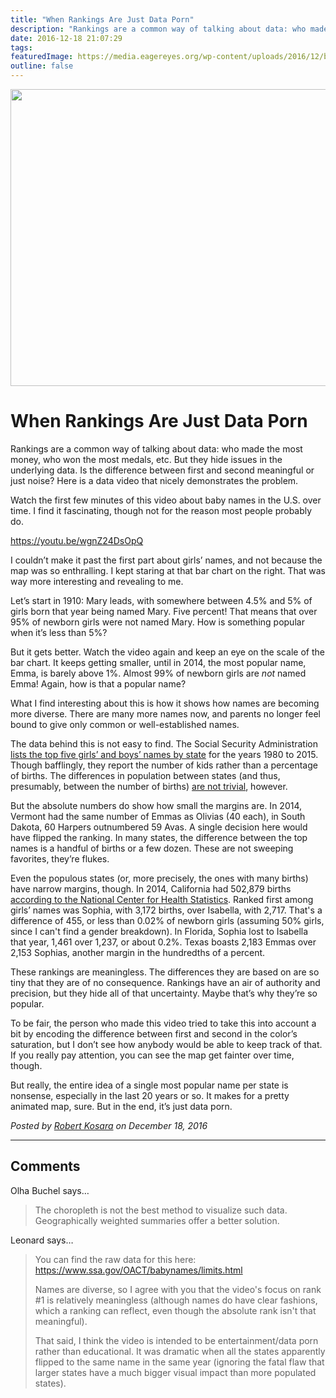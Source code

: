 ```yaml
---
title: "When Rankings Are Just Data Porn"
description: "Rankings are a common way of talking about data: who made the most money, who won the most medals, etc. But they hide issues in the underlying data. Is the difference between first and second meaningful or just noise? Here is a data video that nicely demonstrates the problem."
date: 2016-12-18 21:07:29
tags: 
featuredImage: https://media.eagereyes.org/wp-content/uploads/2016/12/baby-names.jpg
outline: false
---
```


<p align="center"><img src="https://media.eagereyes.org/wp-content/uploads/2016/12/baby-names.jpg" width="950" height="475" /></p>

# When Rankings Are Just Data Porn

Rankings are a common way of talking about data: who made the most money, who won the most medals, etc. But they hide issues in the underlying data. Is the difference between first and second meaningful or just noise? Here is a data video that nicely demonstrates the problem.

Watch the first few minutes of this video about baby names in the U.S. over time. I find it fascinating, though not for the reason most people probably do.

https://youtu.be/wgnZ24DsOpQ

I couldn’t make it past the first part about girls’ names, and not because the map was so enthralling. I kept staring at that bar chart on the right. That was way more interesting and revealing to me.

Let’s start in 1910: Mary leads, with somewhere between 4.5% and 5% of girls born that year being named Mary. Five percent! That means that over 95% of newborn girls were not named Mary. How is something popular when it’s less than 5%?

But it gets better. Watch the video again and keep an eye on the scale of the bar chart. It keeps getting smaller, until in 2014, the most popular name, Emma, is barely above 1%. Almost 99% of newborn girls are <em>not</em> named Emma! Again, how is that a popular name?

What I find interesting about this is how it shows how names are becoming more diverse. There are many more names now, and parents no longer feel bound to give only common or well-established names.

The data behind this is not easy to find. The Social Security Administration <a href="https://www.ssa.gov/OACT/babynames/state/top5_2014.html">lists the top five girls’ and boys’ names by state</a> for the years 1980 to 2015. Though bafflingly, they report the number of kids rather than a percentage of births. The differences in population between states (and thus, presumably, between the number of births) <a href="/blog/2016/all-those-misleading-election-maps">are not trivial</a>, however.

But the absolute numbers do show how small the margins are. In 2014, Vermont had the same number of Emmas as Olivias (40 each), in South Dakota, 60 Harpers outnumbered 59 Avas. A single decision here would have flipped the ranking. In many states, the difference between the top names is a handful of births or a few dozen. These are not sweeping favorites, they’re flukes.

Even the populous states (or, more precisely, the ones with many births) have narrow margins, though. In 2014, California had 502,879 births <a href="https://www.cdc.gov/nchs/fastats/births.htm">according to the National Center for Health Statistics</a>. Ranked first among girls’ names was Sophia, with 3,172 births, over Isabella, with 2,717. That's a difference of 455, or less than 0.02% of newborn girls (assuming 50% girls, since I can't find a gender breakdown). In Florida, Sophia lost to Isabella that year, 1,461 over 1,237, or about 0.2%. Texas boasts 2,183 Emmas over 2,153 Sophias, another margin in the hundredths of a percent.

These rankings are meaningless. The differences they are based on are so tiny that they are of no consequence. Rankings have an air of authority and precision, but they hide all of that uncertainty. Maybe that’s why they’re so popular.

To be fair, the person who made this video tried to take this into account a bit by encoding the difference between first and second in the color’s saturation, but I don’t see how anybody would be able to keep track of that. If you really pay attention, you can see the map get fainter over time, though.

But really, the entire idea of a single most popular name per state is nonsense, especially in the last 20 years or so. It makes for a pretty animated map, sure. But in the end, it’s just data porn.


_Posted by <a href="/about">Robert Kosara</a> on December 18, 2016_


<aside class="comments">

---
## Comments

Olha Buchel says…
>	The choropleth is not the best method to visualize such data. Geographically weighted summaries offer a better solution.

Leonard says…
>	You can find the raw data for this here: https://www.ssa.gov/OACT/babynames/limits.html
>	
>	Names are diverse, so I agree with you that the video's focus on rank #1 is relatively meaningless (although names do have clear fashions, which a ranking can reflect, even though the absolute rank isn't that meaningful).
>	
>	That said, I think the video is intended to be entertainment/data porn rather than educational. It was dramatic when all the states apparently flipped to the same name in the same year (ignoring the fatal flaw that larger states have a much bigger visual impact than more populated states).

</aside>

